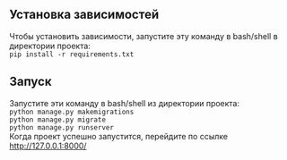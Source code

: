 ## Установка зависимостей

Чтобы установить зависимости, запустите эту команду в bash/shell в директории проекта: <br>
`pip install -r requirements.txt`

## Запуск

Запустите эти команду в bash/shell из директории проекта: <br>
`python manage.py makemigrations`<br>
`python manage.py migrate `<br>
`python manage.py runserver`<br>
Когда проект успешно запустится, перейдите по ссылке http://127.0.0.1:8000/
